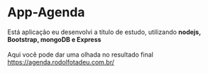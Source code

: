 # App-Agenda
Está aplicação eu desenvolvi a título de estudo, utilizando **nodejs, Bootstrap, mongoDB e Express**<br><br>
Aqui você pode dar uma olhada no resultado final https://agenda.rodolfotadeu.com.br/
